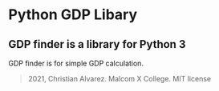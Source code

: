 # Python GDP Libary

## GDP finder is a library for Python 3

GDP finder is for simple GDP calculation.

> 2021, Christian Alvarez. Malcom X College. MIT license
